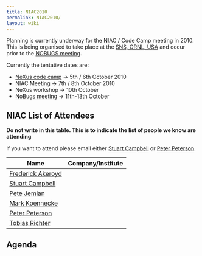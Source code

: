 ```yaml
---
title: NIAC2010
permalink: NIAC2010/
layout: wiki
---
```


Planning is currently underway for the NIAC / Code Camp meeting in 2010.
This is being organised to take place at the [SNS, ORNL,
USA](http://neutrons.ornl.gov/) and occur prior to the [NOBUGS
meeting](http://www.nobugsconference.org/).

Currently the tentative dates are:

-   [NeXus code camp](NIAC2010_CodeCamp "wikilink") -&gt; 5th / 6th
    October 2010
-   NIAC Meeting -&gt; 7th / 8th October 2010
-   NeXus workshop -&gt; 10th October
-   [NoBugs meeting](http://www.nobugsconference.org/Conferences) -&gt;
    11th-13th October

NIAC List of Attendees
----------------------

**Do not write in this table. This is to indicate the list of people we
know are attending**

If you want to attend please email either [Stuart
Campbell](User%3AStuart_Campbell "wikilink") or [Peter
Peterson](User%3APeter_Peterson "wikilink").

| Name                                                   | Company/Institute                                   |
|--------------------------------------------------------|-----------------------------------------------------|
| [Frederick Akeroyd](User%3AFreddie_Akeroyd "wikilink") | | ISIS Facility, Rutherford Appleton Laboratory, UK |
| [Stuart Campbell](User%3AStuart_Campbell "wikilink")   | | ORNL, USA                                         |
| [Pete Jemian](User%3APete_Jemian "wikilink")           | | APS, ANL, USA                                     |
| [Mark Koennecke](User%3AMark_Koennecke "wikilink")     | | PSI, Switzerland                                  |
| [Peter Peterson](User%3APeter_Peterson "wikilink")     | | ORNL, USA                                         |
| [Tobias Richter](User%3ATobias_Richter "wikilink")     | | Diamond Light Source, UK                          |

Agenda
------
